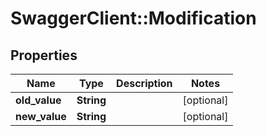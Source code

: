 # SwaggerClient::Modification

## Properties
Name | Type | Description | Notes
------------ | ------------- | ------------- | -------------
**old_value** | **String** |  | [optional] 
**new_value** | **String** |  | [optional] 

